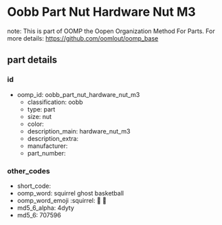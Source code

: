 # Oobb Part Nut Hardware Nut M3  

note: This is part of OOMP the Oopen Organization Method For Parts. For more details: https://github.com/oomlout/oomp_base

##  part details





### id
* oomp_id: oobb_part_nut_hardware_nut_m3
  * classification: oobb
  * type: part
  * size: nut
  * color: 
  * description_main: hardware_nut_m3
  * description_extra: 
  * manufacturer: 
  * part_number: 

### other_codes
* short_code: 
* oomp_word: squirrel ghost basketball
* oomp_word_emoji :squirrel: :ghost: :basketball:
* md5_6_alpha: 4dyty
* md5_6: 707596